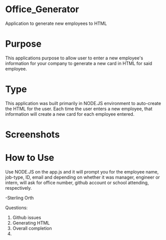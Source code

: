 # Office_Generator
Application to generate new employees to HTML

# Purpose

This applications purpose to allow user to enter a new employee's information for your company to generate a new card in HTML for said employee.

# Type

This application was built primarily in NODE.JS environment to auto-create the HTML for the user. Each time the user enters a new employee, that information will create a new card for each employee entered.

# Screenshots

# How to Use

Use NODE.JS on the app.js and it will prompt you for the employee name, job-type, ID, email and depending on whether it was manager, engineer or intern, will ask for office number, github account or school attending, respectively.

-Sterling Orth







Questions:

1. Github issues
2. Generating HTML
3. Overall completion
4. 